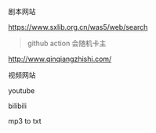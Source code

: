 剧本网站

https://www.sxlib.org.cn/was5/web/search

>github action 会随机卡主
>
http://www.qinqiangzhishi.com/


视频网站

youtube 

bilibili

mp3 to txt

